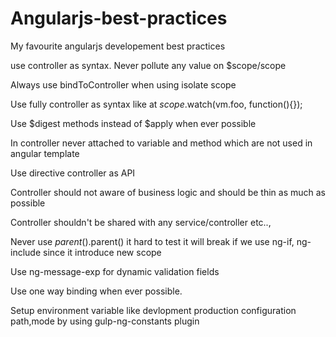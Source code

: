 # Angularjs-best-practices
My favourite angularjs developement  best practices


use controller as syntax. Never pollute any value on $scope/scope

Always use bindToController when using isolate scope

Use fully controller as syntax like at $scope.$watch(vm.foo, function(){});

Use $digest methods instead of $apply when ever possible

In controller never attached to variable and method which are not used in angular template

Use directive controller as API

Controller should not aware of business logic and should be thin as much as possible

Controller shouldn't be shared with any service/controller etc..,

Never use $parent().$parent() it hard to test it will break if we use ng-if, ng-include since it introduce new scope

Use ng-message-exp for dynamic validation fields

Use one way binding when ever possible.

Setup environment variable like devlopment production configuration path,mode by using gulp-ng-constants plugin
